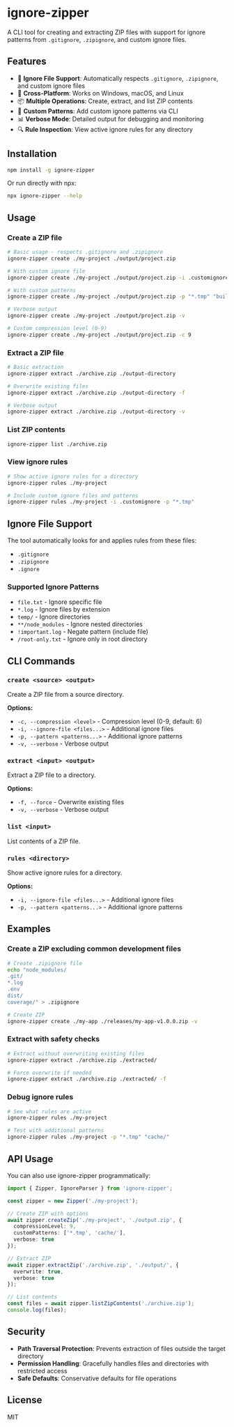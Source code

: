 # ignore-zipper

A CLI tool for creating and extracting ZIP files with support for ignore patterns from `.gitignore`, `.zipignore`, and custom ignore files.

## Features

- 🚫 **Ignore File Support**: Automatically respects `.gitignore`, `.zipignore`, and custom ignore files
- 🔄 **Cross-Platform**: Works on Windows, macOS, and Linux
- 📦 **Multiple Operations**: Create, extract, and list ZIP contents
- 🎯 **Custom Patterns**: Add custom ignore patterns via CLI
- 📊 **Verbose Mode**: Detailed output for debugging and monitoring
- 🔍 **Rule Inspection**: View active ignore rules for any directory

## Installation

```bash
npm install -g ignore-zipper
```

Or run directly with npx:

```bash
npx ignore-zipper --help
```

## Usage

### Create a ZIP file

```bash
# Basic usage - respects .gitignore and .zipignore
ignore-zipper create ./my-project ./output/project.zip

# With custom ignore file
ignore-zipper create ./my-project ./output/project.zip -i .customignore

# With custom patterns
ignore-zipper create ./my-project ./output/project.zip -p "*.tmp" "build/"

# Verbose output
ignore-zipper create ./my-project ./output/project.zip -v

# Custom compression level (0-9)
ignore-zipper create ./my-project ./output/project.zip -c 9
```

### Extract a ZIP file

```bash
# Basic extraction
ignore-zipper extract ./archive.zip ./output-directory

# Overwrite existing files
ignore-zipper extract ./archive.zip ./output-directory -f

# Verbose output
ignore-zipper extract ./archive.zip ./output-directory -v
```

### List ZIP contents

```bash
ignore-zipper list ./archive.zip
```

### View ignore rules

```bash
# Show active ignore rules for a directory
ignore-zipper rules ./my-project

# Include custom ignore files and patterns
ignore-zipper rules ./my-project -i .customignore -p "*.tmp"
```

## Ignore File Support

The tool automatically looks for and applies rules from these files:

- `.gitignore`
- `.zipignore`
- `.ignore`

### Supported Ignore Patterns

- `file.txt` - Ignore specific file
- `*.log` - Ignore files by extension
- `temp/` - Ignore directories
- `**/node_modules` - Ignore nested directories
- `!important.log` - Negate pattern (include file)
- `/root-only.txt` - Ignore only in root directory

## CLI Commands

### `create <source> <output>`

Create a ZIP file from a source directory.

**Options:**
- `-c, --compression <level>` - Compression level (0-9, default: 6)
- `-i, --ignore-file <files...>` - Additional ignore files
- `-p, --pattern <patterns...>` - Additional ignore patterns
- `-v, --verbose` - Verbose output

### `extract <input> <output>`

Extract a ZIP file to a directory.

**Options:**
- `-f, --force` - Overwrite existing files
- `-v, --verbose` - Verbose output

### `list <input>`

List contents of a ZIP file.

### `rules <directory>`

Show active ignore rules for a directory.

**Options:**
- `-i, --ignore-file <files...>` - Additional ignore files
- `-p, --pattern <patterns...>` - Additional ignore patterns

## Examples

### Create a ZIP excluding common development files

```bash
# Create .zipignore file
echo "node_modules/
.git/
*.log
.env
dist/
coverage/" > .zipignore

# Create ZIP
ignore-zipper create ./my-app ./releases/my-app-v1.0.0.zip -v
```

### Extract with safety checks

```bash
# Extract without overwriting existing files
ignore-zipper extract ./archive.zip ./extracted/

# Force overwrite if needed
ignore-zipper extract ./archive.zip ./extracted/ -f
```

### Debug ignore rules

```bash
# See what rules are active
ignore-zipper rules ./my-project

# Test with additional patterns
ignore-zipper rules ./my-project -p "*.tmp" "cache/"
```

## API Usage

You can also use ignore-zipper programmatically:

```typescript
import { Zipper, IgnoreParser } from 'ignore-zipper';

const zipper = new Zipper('./my-project');

// Create ZIP with options
await zipper.createZip('./my-project', './output.zip', {
  compressionLevel: 9,
  customPatterns: ['*.tmp', 'cache/'],
  verbose: true
});

// Extract ZIP
await zipper.extractZip('./archive.zip', './output/', {
  overwrite: true,
  verbose: true
});

// List contents
const files = await zipper.listZipContents('./archive.zip');
console.log(files);
```

## Security

- **Path Traversal Protection**: Prevents extraction of files outside the target directory
- **Permission Handling**: Gracefully handles files and directories with restricted access
- **Safe Defaults**: Conservative defaults for file operations

## License

MIT